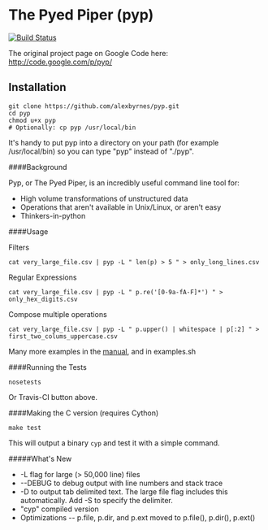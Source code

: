 The Pyed Piper (pyp)
====================

[![Build Status](https://travis-ci.org/alexbyrnes/pyp.png)](https://travis-ci.org/alexbyrnes/pyp)


The original project page on Google Code here: http://code.google.com/p/pyp/

Installation
------------

    git clone https://github.com/alexbyrnes/pyp.git
    cd pyp
    chmod u+x pyp
    # Optionally: cp pyp /usr/local/bin

It's handy to put pyp into a directory on your path (for example /usr/local/bin) so you can type "pyp" instead of "./pyp".


####Background

Pyp, or The Pyed Piper, is an incredibly useful command line tool for:

* High volume transformations of unstructured data
* Operations that aren't available in Unix/Linux, or aren't easy
* Thinkers-in-python


####Usage

Filters

    cat very_large_file.csv | pyp -L " len(p) > 5 " > only_long_lines.csv
    
Regular Expressions

    cat very_large_file.csv | pyp -L " p.re('[0-9a-fA-F]*') " > only_hex_digits.csv
    
Compose multiple operations

    cat very_large_file.csv | pyp -L " p.upper() | whitespace | p[:2] " > first_two_colums_uppercase.csv
      
Many more examples in the [manual](https://code.google.com/p/pyp/wiki/pyp_manual), and in examples.sh


####Running the Tests

    nosetests
    
Or Travis-CI button above.


####Making the C version (requires Cython)

    make test
    
This will output a binary `cyp` and test it with a simple command.


#####What's New

* -L flag for large (> 50,000 line) files
* --DEBUG to debug output with line numbers and stack trace
* -D to output tab delimited text.  The large file flag includes this automatically.  Add -S to specify the delimiter.
* "cyp" compiled version
* Optimizations -- p.file, p.dir, and p.ext moved to p.file(), p.dir(), p.ext() 


